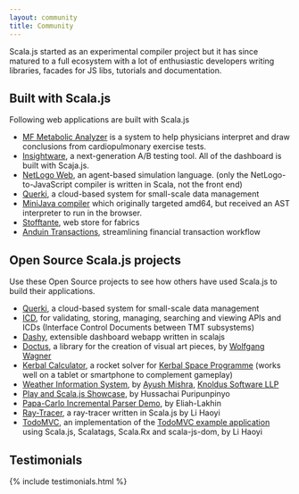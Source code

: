```yaml
---
layout: community
title: Community
---
```


Scala.js started as an experimental compiler project but it has since matured to a full ecosystem with a lot of
enthusiastic developers writing libraries, facades for JS libs, tutorials and documentation.

## Built with Scala.js

Following web applications are built with Scala.js

- [MF Metabolic Analyzer](www.metabolicanalyzer.com) is a system to help physicians interpret and draw conclusions from cardiopulmonary exercise tests.
- [Insightware](https://insightware.com/), a next-generation A/B testing tool. All of the dashboard is built with Scaja.js.
- [NetLogo Web](http://netlogoweb.org/launch), an agent-based simulation language. (only the NetLogo-to-JavaScript compiler is
  written in Scala, not the front end)
- [Querki](http://www.querki.net/help/#Learning-Querki), a cloud-based system for small-scale data management
- [MiniJava compiler](http://oxnrtr.de/mj) which originally targeted amd64, but received an AST interpreter to run in the browser.
- [Stofftante](https://www.stofftante.ch), web store for fabrics
- [Anduin Transactions](https://anduintransact.com/), streamlining financial transaction workflow

## Open Source Scala.js projects

Use these Open Source projects to see how others have used Scala.js to build their applications.

- [Querki](http://www.querki.net/help/#Learning-Querki), a cloud-based system for small-scale data management
- [ICD](https://github.com/tmtsoftware/icd), for validating, storing, managing, searching and viewing APIs and ICDs (Interface Control Documents between TMT subsystems)
- [Dashy](https://github.com/oomagnitude/dashy), extensible dashboard webapp written in scalajs
- [Doctus](http://entelijan.net/art/doctus/), a library for the creation of visual art pieces, by
  [Wolfgang Wagner](http://entelijan.net/)
- [Kerbal Calculator](http://fommil.github.io/kerbal/), a rocket solver for [Kerbal Space Programme](https://kerbalspaceprogram.com/en/) (works well on a tablet or smartphone to complement gameplay)
- [Weather Information System](https://github.com/knoldus/ScalaJs_Weather_Report), by [Ayush Mishra](https://www.linkedin.com/pub/ayush-mishra/23/87b/a27), [Knoldus Software LLP](http://www.knoldus.com/home.knol)
- [Play and Scala.js Showcase](https://github.com/hussachai/play-scalajs-showcase), by Hussachai Puripunpinyo
- [Papa-Carlo Incremental Parser Demo](http://lakhin.com/projects/papa-carlo/demo/), by Eliah-Lakhin
- [Ray-Tracer](http://lihaoyi.github.io/workbench-example-app/raytracer.html), a ray-tracer written in Scala.js by Li Haoyi
- [TodoMVC](http://lihaoyi.github.io/workbench-example-app/todo.html), an implementation of the [TodoMVC example application](http://todomvc.com/) using Scala.js, Scalatags, Scala.Rx and scala-js-dom, by Li Haoyi

## Testimonials

{% include testimonials.html %}
